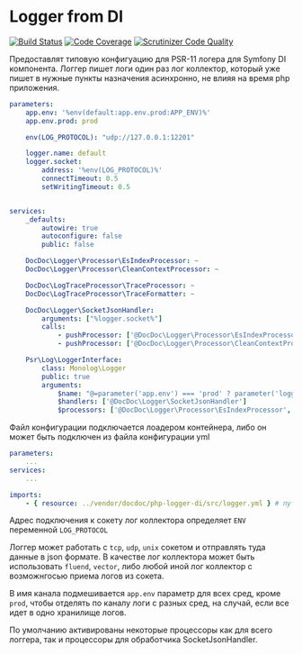 # Logger from DI

[![Build Status](https://travis-ci.org/DocDoc-team/php-logger-di.svg?branch=main)](https://travis-ci.org/DocDoc-team/php-logger-di)
[![Code Coverage](https://scrutinizer-ci.com/g/DocDoc-team/php-logger-di/badges/coverage.png?b=main)](https://scrutinizer-ci.com/g/DocDoc-team/php-logger-di/?branch=main)
[![Scrutinizer Code Quality](https://scrutinizer-ci.com/g/DocDoc-team/php-logger-di/badges/quality-score.png?b=main)](https://scrutinizer-ci.com/g/DocDoc-team/php-logger-di/?branch=main)


Предоставлят типовую конфигуацию для PSR-11 логера для Symfony DI компонента.
Логгер пишет логи один раз лог коллектор, который уже пишет в нужные пункты назначения асинхронно, не влияя на время php приложения.


```yaml
parameters:
    app.env: '%env(default:app.env.prod:APP_ENV)%'
    app.env.prod: prod

    env(LOG_PROTOCOL): "udp://127.0.0.1:12201"

    logger.name: default
    logger.socket:
        address: '%env(LOG_PROTOCOL)%'
        connectTimeout: 0.5
        setWritingTimeout: 0.5


services:
    _defaults:
        autowire: true
        autoconfigure: false
        public: false

    DocDoc\Logger\Processor\EsIndexProcessor: ~
    DocDoc\Logger\Processor\CleanContextProcessor: ~

    DocDoc\LogTraceProcessor\TraceProcessor: ~
    DocDoc\LogTraceProcessor\TraceFormatter: ~

    DocDoc\Logger\SocketJsonHandler:
        arguments: ["%logger.socket%"]
        calls:
            - pushProcessor: ['@DocDoc\Logger\Processor\EsIndexProcessor']
            - pushProcessor: ['@DocDoc\Logger\Processor\CleanContextProcessor']

    Psr\Log\LoggerInterface:
        class: Monolog\Logger
        public: true
        arguments:
            $name: "@=parameter('app.env') === 'prod' ? parameter('logger.name') : parameter('app.env')~' '~parameter('logger.name')"
            $handlers: ['@DocDoc\Logger\SocketJsonHandler']
            $processors: ['@DocDoc\Logger\Processor\EsIndexProcessor', '@DocDoc\LogTraceProcessor\TraceProcessor']
```

Файл конфигурации подключается лоадером контейнера, либо он может быть подключен из файла конфигурации yml
```yaml
parameters:
    ...
services:
    ...

imports:
    - { resource: ../vendor/docdoc/php-logger-di/src/logger.yml } # путь до папки vendor относительно файла кофнига di
```

Адрес подключения к сокету лог коллектора определяет `ENV` переменной `LOG_PROTOCOL`

Логгер может работать с `tcp`, `udp`, `unix` сокетом и отправлять туда данные в json формате. В качестве лог коллектора может быть использовать `fluend`, `vector`, либо любой иной лог коллектор с возможнгосью приема логов из сокета.

В имя канала подмешивается `app.env` параметр для всех сред, кроме `prod`, чтобы отделять по каналу логи с разных сред, на случай, если все идет в одно хранилище логов. 

По умолчанию активированы некоторые процессоры как для всего логгера, так и процессоры для обработчика SocketJsonHandler.
